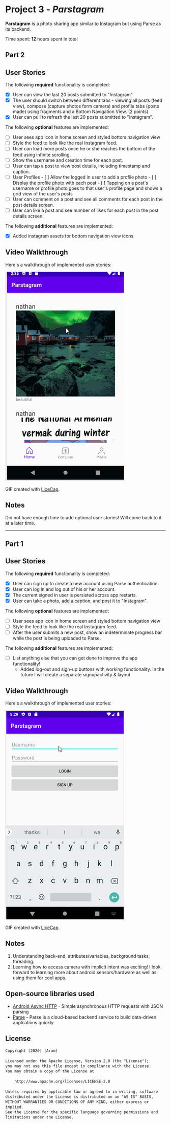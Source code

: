 # Project 3 - *Parstagram*

**Parstagram** is a photo sharing app similar to Instagram but using Parse as its backend.

Time spent: **12** hours spent in total

## Part 2

## User Stories

The following **required** functionality is completed:

- [x] User can view the last 20 posts submitted to "Instagram".
- [x] The user should switch between different tabs - viewing all posts (feed view), compose (capture photos form camera) and profile tabs (posts made) using fragments and a Bottom Navigation View. (2 points)
- [x] User can pull to refresh the last 20 posts submitted to "Instagram".

The following **optional** features are implemented:

- [ ] User sees app icon in home screen and styled bottom navigation view
- [ ] Style the feed to look like the real Instagram feed.
- [ ] User can load more posts once he or she reaches the bottom of the feed using infinite scrolling.
- [ ] Show the username and creation time for each post.
- [ ] User can tap a post to view post details, including timestamp and caption.
- [ ] User Profiles
      - [ ] Allow the logged in user to add a profile photo
      - [ ] Display the profile photo with each post
      - [ ] Tapping on a post's username or profile photo goes to that user's profile page and shows a grid view of the user's posts 
- [ ] User can comment on a post and see all comments for each post in the post details screen.
- [ ] User can like a post and see number of likes for each post in the post details screen.

The following **additional** features are implemented:

- [x] Added instagram assets for bottom navigation view icons.

## Video Walkthrough

Here's a walkthrough of implemented user stories:

<img src= parstagram_walkthroughpart2.gif />

GIF created with [LiceCap](http://www.cockos.com/licecap/).

## Notes

Did not have enough time to add optional user stories! Will come back to it at a later time.


-----

## Part 1

## User Stories

The following **required** functionality is completed:

- [x] User can sign up to create a new account using Parse authentication.
- [x] User can log in and log out of his or her account.
- [x] The current signed in user is persisted across app restarts.
- [x] User can take a photo, add a caption, and post it to "Instagram".

The following **optional** features are implemented:

- [ ] User sees app icon in home screen and styled bottom navigation view
- [ ] Style the feed to look like the real Instagram feed.
- [ ] After the user submits a new post, show an indeterminate progress bar while the post is being uploaded to Parse.

The following **additional** features are implemented:

- [ ] List anything else that you can get done to improve the app functionality!
  - Added log-out and sign-up buttons with working functionality. In the future I will create a separate signupactivity & layout

## Video Walkthrough

Here's a walkthrough of implemented user stories:

<img src=parstagram_walkthroughpart1.gif />

GIF created with [LiceCap](http://www.cockos.com/licecap/).

## Notes

1. Understanding back-end, attributes/variables, background tasks, threading.
2. Learning how to access camera with implicit intent was exciting! I look forward to learning more about android sensors/hardware as well as using them for cool apps.

## Open-source libraries used

- [Android Async HTTP](https://github.com/codepath/CPAsyncHttpClient) - Simple asynchronous HTTP requests with JSON parsing
- [Parse](https://github.com/parse-community/parse-server) - Parse is a cloud-based backend service to build data-driven applcations quickly

## License

    Copyright [2020] [Aram]

    Licensed under the Apache License, Version 2.0 (the "License");
    you may not use this file except in compliance with the License.
    You may obtain a copy of the License at

        http://www.apache.org/licenses/LICENSE-2.0

    Unless required by applicable law or agreed to in writing, software
    distributed under the License is distributed on an "AS IS" BASIS,
    WITHOUT WARRANTIES OR CONDITIONS OF ANY KIND, either express or implied.
    See the License for the specific language governing permissions and
    limitations under the License.

